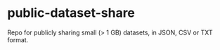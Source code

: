 # public-dataset-share
Repo for publicly sharing small (> 1 GB) datasets, in JSON, CSV or TXT format.
